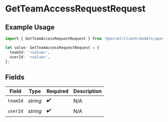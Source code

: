# GetTeamAccessRequestRequest

## Example Usage

```typescript
import { GetTeamAccessRequestRequest } from '@vercel/client/models/operations';

let value: GetTeamAccessRequestRequest = {
  teamId: '<value>',
  userId: '<value>',
};
```

## Fields

| Field    | Type     | Required           | Description |
| -------- | -------- | ------------------ | ----------- |
| `teamId` | _string_ | :heavy_check_mark: | N/A         |
| `userId` | _string_ | :heavy_check_mark: | N/A         |
